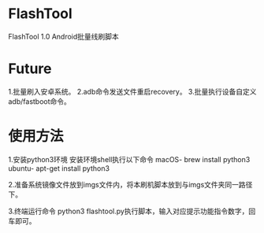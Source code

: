 # FlashTool
FlashTool 1.0
Android批量线刷脚本

# Future
1.批量刷入安卓系统。
2.adb命令发送文件重启recovery。
3.批量执行设备自定义adb/fastboot命令。

# 使用方法

1.安装python3环境
安装环境shell执行以下命令
macOS- brew install python3
ubuntu- apt-get install python3

2.准备系统镜像文件放到imgs文件内，将本刷机脚本放到与imgs文件夹同一路径下。

3.终端运行命令 python3 flashtool.py执行脚本，输入对应提示功能指令数字，回车即可。

